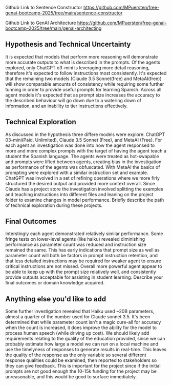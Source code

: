 Github Link to Sentence Constructor
https://github.com/MPuersten/free-genai-bootcamp-2025/tree/main/sentence-constructor

Github Link to GenAI Architecture
https://github.com/MPuersten/free-genai-bootcamp-2025/tree/main/genai-architecting

## Hypothesis and Technical Uncertainty
It is expected that models that perform more reasoning will demonstrate more accurate outputs to what is described in the prompts. Of the agents explored, only ChatGPT o3-mini is leveraging more detail reasoning, therefore it's expected to follow instructions most consistently. It's expected that the remaining two models (Claude 3.5 Sonnet(free) and MetaAI(free)) will show comparable amounts of consistency while requiring some further tunning in order to provide useful prompts for learning Spanish. Across all agent models it's expected that as prompt size increases the accuracy to the described behaviour will go down due to a watering down of information, and an inability to tier instructions effectively.

## Technical Exploration
As discussed in the hypothesis three differe models were explore: ChatGPT 03-mini(Paid, Unlimited), Claude 3.5 Sonnet (Free), and MetaAI (Free). For each agent an investigation was done into how the agent responsed to more and more complex prompts with the target of having the agent teach a student the Spanish language. The agents were treated as hot-swapable and prompts were lifted between agents, creating bias in the investigation as performance of the agents was obfuscated. With MetaAI the basics of prompting were explored with a similar instruction set and example. ChatGPT was involved in a set of refining operations where we more firly structured the desired output and provided more context overall. Since Claude has a project store the investigation involved splitting the examples and teaching instructions into different files and leaning on the project folder to examine changes in model performance.
Briefly describe the path of technical exploration during these projects.

## Final Outcomes
Interstingly each agent demonstrated relatively similar performance. Some fringe tests on lower-level agents (like haiku) revealed diminishing performance as parameter count was reduced and instruction size remained the same. This has early indications that prompt size as well as parameter count will both be factors in prompt instruction retention, and that less detailed instructions may be required for weaker agent to ensure critical instructions are not missed. Overall more powerful agent appear to be able to keep up with the prompt size relatively well, and consistently provide outputs acceptable for assisting in student learning.
Describe your final outcomes or domain knowledge acquired.

## Anything else you'd like to add
Some further investigation revealed that Haiku used ~20B parameters, almost a quarter of the number used for Claude sonnet 3.5. It's been determined that while parameter count isn't a magic cure-all for accuracy when the count is increased, it does improve the ability for the model to process human speech (while driving up cost). We should likely add requirements relating to the quality of the education provided, since we can probably estimate how large a model we can run on a local machine and use the timelyness of responses to generate results in real-time. This leaves the quality of the response as the only variable so several different response qualities could be examined, then reported to stakeholders so they can give feedback. This is important for the project since if the initial prompts are not good enough the 10-15k funding for the project may be unreasonable, and this would be good to surface immediately.